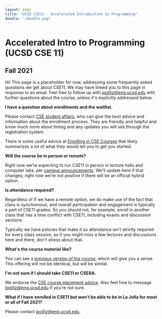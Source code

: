 ```yaml
---
layout: page
title: "UCSD CSE11 – Accelerated Introduction to Programming"
doodle: "/doodle.png"
---
```


# Accelerated Intro to Programming (UCSD CSE 11)
## Fall 2021

Hi! This page is a placeholder for now, addressing some frequently asked
questions we get about CSE11. We may have linked you to this page in response
to an email. Feel free to follow up with jpolitz@eng.ucsd.edu with further
questions about the course, unless it's explicitly addressed below.

**I have a question about enrollments and the waitlist.**

Please contact [CSE student
affairs](https://cse.ucsd.edu/undergraduate/undergraduate/advising/cse-student-affairs-office-hours),
who can give the best advice and information about the enrollment process. They
are friendly and helpful and know much more about timing and any updates you
will see through the registration system.

There is some useful advice at [Enrolling in CSE
Courses](https://cse.ucsd.edu/undergraduate/courses/enrolling-cse-courses) that
likely summarizes a lot of what they would tell you to get you started.

**Will the course be in person or remote?**

Right now we're expecting to run CSE11 in person in lecture halls and computer
labs, per [campus
announcements](https://ucsdnews.ucsd.edu/pressrelease/uc-san-diego-plans-to-significantly-increase-campus-density-in-fall-2021).
We'll update here if that changes; right now we're not positive if there will
be an official hybrid option.

**Is attendance required?**

Regardless of if we have a remote option, we do make use of the fact that class
is *synchronous*, and overall participation and engagement is typically a part
of CSE11 grades. So you should not, for example, enroll in another class that
has a time conflict with CSE11, including exams and discussion sections.

Typically we have policies that make it so attendance isn't strictly required
for every class session, so if you might miss a few lectures and discussions
here and there, don't stress about that.  

**What's the course material like?**

You can see a [previous version of the
course](https://ucsd-cse11-s20.github.io/), which will give you a sense. This
offering will not be identical, but will be similar.

**I'm not sure if I should take CSE11 or CSE8A.**

We endorse the [CSE course placement
advice](https://cse.ucsd.edu/index.php/undergraduate/courses/cse-course-placement-advice).
Also feel free to message jpolitz@eng.ucsd.edu if you're not sure.

**What if I have enrolled in CSE11 but won't be able to be in La Jolla for most
or all of Fall 2021?**

Please contact jpolitz@eng.ucsd.edu.

